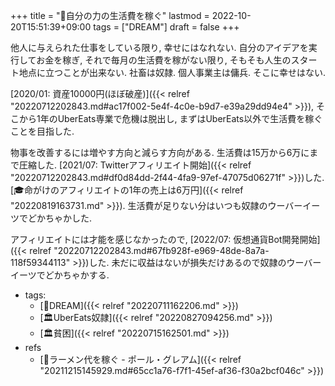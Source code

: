 +++
title = "🚀自分の力の生活費を稼ぐ"
lastmod = 2022-10-20T15:51:39+09:00
tags = ["DREAM"]
draft = false
+++

他人に与えられた仕事をしている限り, 幸せにはなれない. 自分のアイデアを実行してお金を稼ぎ, それで毎月の生活費を稼がない限り, そもそも人生のスタート地点に立つことが出来ない. 社畜は奴隷. 個人事業主は傭兵. そこに幸せはない.

[2020/01: 資産10000円(ほぼ破産)]({{< relref "20220712202843.md#ac17f002-5e4f-4c0e-b9d7-e39a29dd94e4" >}}), そこから1年のUberEats専業で危機は脱出し, まずはUberEats以外で生活費を稼ぐことを目指した.

物事を改善するには増やす方向と減らす方向がある. 生活費は15万から6万にまで圧縮した. [2021/07: Twitterアフィリエイト開始]({{< relref "20220712202843.md#df0d84dd-2f44-4fa9-97ef-47075d06271f" >}})した. [🎓命がけのアフィリエイトの1年の売上は6万円]({{< relref "20220819163731.md" >}}). 生活費が足りない分はいつも奴隷のウーバーイーツでどかちゃかした.

アフィリエイトには才能を感じなかったので, [2022/07: 仮想通貨Bot開発開始]({{< relref "20220712202843.md#67fb928f-e969-48de-8a7a-118f59344113" >}})した. 未だに収益はないが損失だけあるので奴隷のウーバーイーツでどかちゃかする.

-   tags:
    -   [🚀DREAM]({{< relref "20220711162206.md" >}})
    -   [🏛UberEats奴隷]({{< relref "20220827094256.md" >}})
    -   [🏛貧困]({{< relref "20220715162501.md" >}})
-   refs
    -   [📜ラーメン代を稼ぐ - ポール・グレアム]({{< relref "20211215145929.md#65cc1a76-f7f1-45ef-af36-f30a2bcf046c" >}})
